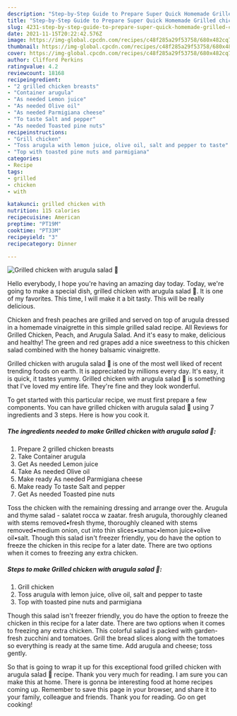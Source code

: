 ```yaml
---
description: "Step-by-Step Guide to Prepare Super Quick Homemade Grilled chicken with arugula salad 🥗"
title: "Step-by-Step Guide to Prepare Super Quick Homemade Grilled chicken with arugula salad 🥗"
slug: 4231-step-by-step-guide-to-prepare-super-quick-homemade-grilled-chicken-with-arugula-salad
date: 2021-11-15T20:22:42.576Z
image: https://img-global.cpcdn.com/recipes/c48f285a29f53758/680x482cq70/grilled-chicken-with-arugula-salad-recipe-main-photo.jpg
thumbnail: https://img-global.cpcdn.com/recipes/c48f285a29f53758/680x482cq70/grilled-chicken-with-arugula-salad-recipe-main-photo.jpg
cover: https://img-global.cpcdn.com/recipes/c48f285a29f53758/680x482cq70/grilled-chicken-with-arugula-salad-recipe-main-photo.jpg
author: Clifford Perkins
ratingvalue: 4.2
reviewcount: 18168
recipeingredient:
- "2 grilled chicken breasts"
- "Container arugula"
- "As needed Lemon juice"
- "As needed Olive oil"
- "As needed Parmigiana cheese"
- "To taste Salt and pepper"
- "As needed Toasted pine nuts"
recipeinstructions:
- "Grill chicken"
- "Toss arugula with lemon juice, olive oil, salt and pepper to taste"
- "Top with toasted pine nuts and parmigiana"
categories:
- Recipe
tags:
- grilled
- chicken
- with

katakunci: grilled chicken with 
nutrition: 115 calories
recipecuisine: American
preptime: "PT19M"
cooktime: "PT33M"
recipeyield: "3"
recipecategory: Dinner

---
```



![Grilled chicken with arugula salad 🥗](https://img-global.cpcdn.com/recipes/c48f285a29f53758/680x482cq70/grilled-chicken-with-arugula-salad-recipe-main-photo.jpg)

Hello everybody, I hope you're having an amazing day today. Today, we're going to make a special dish, grilled chicken with arugula salad 🥗. It is one of my favorites. This time, I will make it a bit tasty. This will be really delicious.

Chicken and fresh peaches are grilled and served on top of arugula dressed in a homemade vinaigrette in this simple grilled salad recipe. All Reviews for Grilled Chicken, Peach, and Arugula Salad. And it&#39;s easy to make, delicious and healthy! The green and red grapes add a nice sweetness to this chicken salad combined with the honey balsamic vinaigrette.

Grilled chicken with arugula salad 🥗 is one of the most well liked of recent trending foods on earth. It is appreciated by millions every day. It's easy, it is quick, it tastes yummy. Grilled chicken with arugula salad 🥗 is something that I've loved my entire life. They're fine and they look wonderful.


To get started with this particular recipe, we must first prepare a few components. You can have grilled chicken with arugula salad 🥗 using 7 ingredients and 3 steps. Here is how you cook it.

<!--inarticleads1-->

##### The ingredients needed to make Grilled chicken with arugula salad 🥗:

1. Prepare 2 grilled chicken breasts
1. Take Container arugula
1. Get As needed Lemon juice
1. Take As needed Olive oil
1. Make ready As needed Parmigiana cheese
1. Make ready To taste Salt and pepper
1. Get As needed Toasted pine nuts


Toss the chicken with the remaining dressing and arrange over the. Arugula and thyme salad - salatet rocca w zaatar. fresh arugula, thoroughly cleaned with stems removed•fresh thyme, thoroughly cleaned with stems removed•medium onion, cut into thin slices•sumac•lemon juice•olive oil•salt. Though this salad isn&#39;t freezer friendly, you do have the option to freeze the chicken in this recipe for a later date. There are two options when it comes to freezing any extra chicken. 

<!--inarticleads2-->

##### Steps to make Grilled chicken with arugula salad 🥗:

1. Grill chicken
1. Toss arugula with lemon juice, olive oil, salt and pepper to taste
1. Top with toasted pine nuts and parmigiana


Though this salad isn&#39;t freezer friendly, you do have the option to freeze the chicken in this recipe for a later date. There are two options when it comes to freezing any extra chicken. This colorful salad is packed with garden-fresh zucchini and tomatoes. Grill the bread slices along with the tomatoes so everything is ready at the same time. Add arugula and cheese; toss gently. 

So that is going to wrap it up for this exceptional food grilled chicken with arugula salad 🥗 recipe. Thank you very much for reading. I am sure you can make this at home. There is gonna be interesting food at home recipes coming up. Remember to save this page in your browser, and share it to your family, colleague and friends. Thank you for reading. Go on get cooking!
